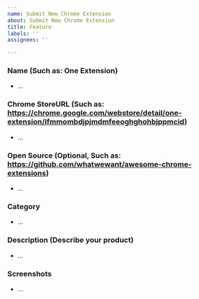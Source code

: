 ```yaml
---
name: Submit New Chrome Extension
about: Submit New Chrome Extension
title: Feature
labels: ''
assignees: ''

---
```


### Name (Such as: One Extension)
* ...

### Chrome StoreURL (Such as: https://chrome.google.com/webstore/detail/one-extension/ifmmombdjpjmdmfeeoghghohbjppmcid)
* ...

### Open Source (Optional, Such as: https://github.com/whatwewant/awesome-chrome-extensions)
* ...

### Category
* ...

### Description (Describe your product)
* ...

### Screenshots
* ...
